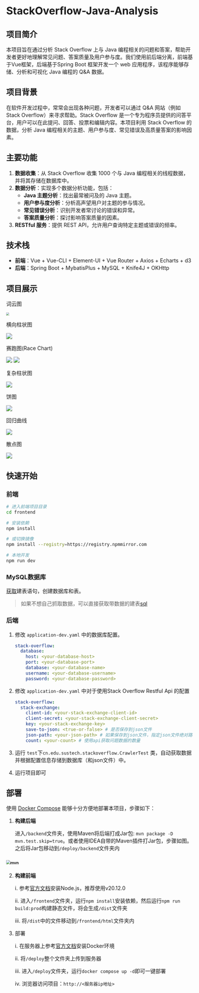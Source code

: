 # StackOverflow-Java-Analysis

## 项目简介

本项目旨在通过分析 Stack Overflow 上与 Java 编程相关的问题和答案，帮助开发者更好地理解常见问题、答案质量及用户参与度。我们使用前后端分离，前端基于Vue框架，后端基于Spring Boot 框架开发一个 web 应用程序，该程序能够存储、分析和可视化 Java 编程的 Q&A 数据。

## 项目背景

在软件开发过程中，常常会出现各种问题，开发者可以通过 Q&A 网站（例如 Stack Overflow）来寻求帮助。Stack Overflow 是一个专为程序员提供的问答平台，用户可以在此提问、回答、投票和编辑内容。本项目利用 Stack Overflow 的数据，分析 Java 编程相关的主题、用户参与度、常见错误及高质量答案的影响因素。

## 主要功能

1. **数据收集**：从 Stack Overflow 收集 1000 个与 Java 编程相关的线程数据，并将其存储在数据库中。
2. **数据分析**：实现多个数据分析功能，包括：
   - **Java 主题分析**：找出最常被问及的 Java 主题。
   - **用户参与度分析**：分析高声望用户对主题的参与情况。
   - **常见错误分析**：识别开发者常讨论的错误和异常。
   - **答案质量分析**：探讨影响答案质量的因素。
3. **RESTful 服务**：提供 REST API，允许用户查询特定主题或错误的频率。

## 技术栈

- **前端**：Vue + Vue-CLI + Element-UI + Vue Router + Axios + Echarts + d3
- **后端**：Spring Boot + MybatisPlus + MySQL + Knife4J + OKHttp

## 项目展示

词云图

<img src="assets/wordcloud.png" alt=" " style="zoom:50%;" />

横向柱状图

<img src="assets/bar.png" alt=" "/>

赛跑图(Race Chart)

<img src="assets/race2012.png" alt=" " />

<img src="assets/race2022.png" alt=" " />

复杂柱状图

<img src="assets/bar2.png" alt=" "/>

饼图

<img src="assets/pie.png" alt=" " />

回归曲线

<img src="assets/line.png" alt=" " />

散点图

<img src="assets/scatter.png" alt=" " />

## 快速开始

### 前端

```bash
# 进入前端项目目录
cd frontend

# 安装依赖
npm install

# 或切换镜像
npm install --registry=https://registry.npmmirror.com

# 本地开发
npm run dev
```

### MySQL数据库

[获取](sql/table.sql)建表语句，创建数据库和表。

> 如果不想自己抓取数据，可以直接获取带数据的建表[sql](sql/table_with_data.sql)

### 后端

1. 修改 `application-dev.yaml` 中的数据库配置。

   ```yaml
   stack-overflow:
     database:
       host: <your-database-host>
       port: <your-database-port>
       database: <your-database-name>
       username: <your-database-username>
       password: <your-database-password>
   ```

2. 修改 `application-dev.yaml` 中对于使用Stack Overflow Restful Api 的配置

   ```yaml
   stack-overflow:
     stack-exchange:
       client-id: <your-stack-exchange-client-id>
       client-secret: <your-stack-exchange-client-secret>
       key: <your-stack-exchange-key>
       save-to-json: <true-or-false> # 是否保存到json文件
       json-path: <your-json-path> # 如果保存到json文件，指定json文件绝对路径
       count: <your-count> # 使用api获取问题数据的数量   
   ```

3. 运行 `test`下`cn.edu.sustech.stackoverflow.CrawlerTest` 类，自动获取数据并根据配置信息存储到数据库（和json文件）中。

4. 运行项目即可

## 部署

使用 [Docker Compose](https://docs.docker.com/compose) 能够十分方便地部署本项目，步骤如下：

1. **构建后端**

   进入`/backend`文件夹，使用Maven将后端打成Jar包: `mvn package -D mvn.test.skip=true`。或者使用IDEA自带的Maven插件打Jar包，步骤如图。之后将Jar包移动到`/deploy/backend`文件夹内

### <img src="assets/package.png" alt="mvn" style="zoom: 67%;" />

2. **构建前端**

   i. 参考[官方文档](https://nodejs.org/en/learn/getting-started/how-to-install-nodejs)安装Node.js，推荐使用v20.12.0

   ii. 进入`/frontend`文件夹，运行`npm install`安装依赖，然后运行`npm run build:prod`构建静态文件，将会生成`/dist`文件夹

   iii. 将`/dist`中的文件移动到`/frontend/html`文件夹内

3. 部署

   i. 在服务器上参考[官方文档](https://docs.docker.com/engine/install/)安装Docker环境

   ii. 将`/deploy`整个文件夹上传到服务器

   iii. 进入`/deploy`文件夹，运行`docker compose up -d`即可一键部署

   iv. 浏览器访问项目：`http://<服务器ip地址>`
